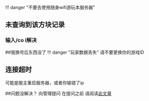 !!! danger "不要去使用随身wifi游玩本服务器"
## 未查询到该方块记录
### 输入/co i解决

##我换号后东西没了
!!! danger "玩家数据丢失"
    请不要更换你的游戏ID

## 连接超时
可能是服主重启服务器，或者你输错了ip

##问题没解决？
向管理提问
在提问之前 请阅读[此文章](https://github.com/ryanhanwu/How-To-Ask-Questions-The-Smart-Way/blob/main/README-zh_CN.md)
